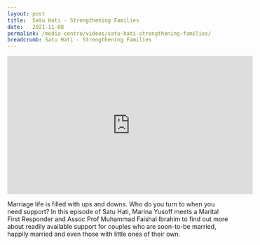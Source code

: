 ```yaml
---
layout: post
title:  Satu Hati - Strengthening Families
date:   2021-11-08
permalink: /media-centre/videos/satu-hati-strengthening-families/
breadcrumb: Satu Hati - Strengthening Families
---
```


<div class="bp-youtube">
<iframe width="560" height="315" src="https://www.youtube.com/embed/IklLOQeoiPo" title="YouTube video player" frameborder="0" allow="accelerometer; autoplay; clipboard-write; encrypted-media; gyroscope; picture-in-picture" allowfullscreen></iframe>
</div>

Marriage life is filled with ups and downs. Who do you turn to when you need support? In this episode of Satu Hati, Marina Yusoff meets a Marital First Responder and Assoc Prof Muhammad Faishal Ibrahim to find out more about readily available support for couples who are soon-to-be married, happily married and even those with little ones of their own.


